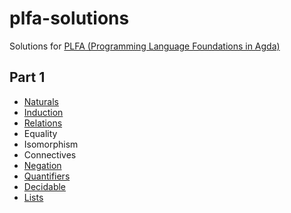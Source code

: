 # plfa-solutions

Solutions for [PLFA (Programming Language Foundations in Agda)](https://plfa.github.io/)

## Part 1

- [Naturals](https://github.com/akiomik/plfa-solutions/tree/master/part1/naturals)
- [Induction](https://github.com/akiomik/plfa-solutions/tree/master/part1/induction)
- [Relations](https://github.com/akiomik/plfa-solutions/tree/master/part1/relations)
- Equality
- Isomorphism
- Connectives
- [Negation](https://github.com/akiomik/plfa-solutions/tree/master/part1/negation)
- [Quantifiers](https://github.com/akiomik/plfa-solutions/tree/master/part1/quantifiers)
- [Decidable](https://github.com/akiomik/plfa-solutions/tree/master/part1/decidable)
- [Lists](https://github.com/akiomik/plfa-solutions/tree/master/part1/lists)
